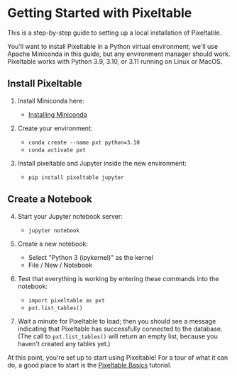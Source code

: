 # Getting Started with Pixeltable

This is a step-by-step guide to setting up a local installation of Pixeltable.

You'll want to install Pixeltable in a Python virtual environment; we'll use Apache Miniconda
in this guide, but any environment manager should work. Pixeltable works with Python 3.9, 3.10,
or 3.11 running on Linux or MacOS.

## Install Pixeltable

1. Install Miniconda here:

    - [Installing Miniconda](https://docs.anaconda.com/free/miniconda/miniconda-install/)

2. Create your environment:

    - `conda create --name pxt python=3.10`
    - `conda activate pxt`

3. Install pixeltable and Jupyter inside the new environment:

    - `pip install pixeltable jupyter`

## Create a Notebook

4. Start your Jupyter notebook server:

    - `jupyter notebook`

5. Create a new notebook:

    - Select "Python 3 (ipykernel)" as the kernel
    - File / New / Notebook

6. Test that everything is working by entering these commands into the notebook:

    - `import pixeltable as pxt`
    - `pxt.list_tables()`

7. Wait a minute for Pixeltable to load; then you should see a message indicating that
    Pixeltable has successfully connected to the database. (The call to `pxt.list_tables()`
    will return an empty list, because you haven't created any tables yet.)

At this point, you're set up to start using Pixeltable! For a tour of what it can
do, a good place to start is the
[Pixeltable Basics](https://pixeltable.github.io/pixeltable/tutorials/pixeltable-basics/)
tutorial.
